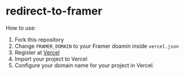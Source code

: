 # redirect-to-framer

How to use:

1. Fork this repository
2. Change `FRAMER_DOMAIN` to your Framer doamin inside `vercel.json`
3. Register at [Vercel](https://vercel.com)
4. Import your project to Vercel
5. Configure your domain name for your project in Vercel.
